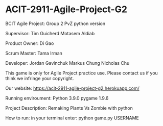 # ACIT-2911-Agile-Project-G2

BCIT Agile Project:
Group 2
PvZ python version

Supervisor: 
Tim Guicherd 
Motasem Aldiab

Product Owner: 
Di Gao

Scrum Master: 
Tama Irman

Developer:
Jordan Gavinchuk
Markus Chung
Nicholas Chu

This game is only for Agile Project practice use.
Please contact us if you think we infringe your copyright.

Our website: https://acit-2911-agile-project-g2.herokuapp.com/

Running enviroument:
Python 3.9.0
pygame 1.9.6

Project Description:
Remaking Plants Vs Zombie with python

How to run:
in your terminal enter: python game.py USERNAME
